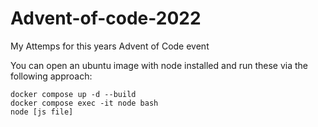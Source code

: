 # Advent-of-code-2022
My Attemps for this years Advent of Code event

You can open an ubuntu image with node installed and run these via the following approach:
```
docker compose up -d --build
docker compose exec -it node bash
node [js file]
```